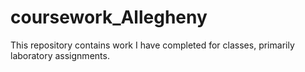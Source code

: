 # coursework_Allegheny
This repository contains work I have completed for classes, primarily laboratory assignments.  
